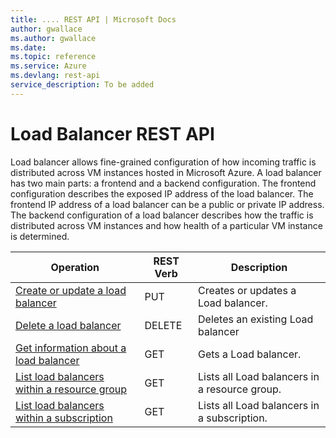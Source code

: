 ```yaml
---
title: .... REST API | Microsoft Docs
author: gwallace
ms.author: gwallace
ms.date: 
ms.topic: reference
ms.service: Azure
ms.devlang: rest-api
service_description: To be added
---
```


# Load Balancer REST API

Load balancer allows fine-grained configuration of how incoming traffic is distributed across VM instances hosted in Microsoft Azure. A load balancer has two main parts: a frontend and a backend configuration. The frontend configuration describes the exposed IP address of the load balancer. The frontend IP address of a load balancer can be a public or private IP address. The backend configuration of a load balancer describes how the traffic is distributed across VM instances and how health of a particular VM instance is determined.  

| Operation | REST Verb | Description | 
|---------|---------|-----------|
| [Create or update a load balancer](~/docs-ref-autogen/load-balancer/loadbalancers.json#LoadBalancers_CreateOrUpdate)   |  PUT | Creates or updates a Load balancer. | 
| [Delete a load balancer](~/docs-ref-autogen/load-balancer/loadbalancers.json#LoadBalancers_Delete)    |  DELETE | Deletes an existing Load balancer |  
| [Get information about a load balancer ](~/docs-ref-autogen/load-balancer/loadbalancers.json#LoadBalancers_Get)    |  GET | Gets a Load balancer. | 
| [List load balancers within a resource group](~/docs-ref-autogen/load-balancer/loadbalancers.json#LoadBalancers_List)   |  GET | Lists all Load balancers in a resource group. |  
| [List load balancers within a subscription](~/docs-ref-autogen/load-balancer/loadbalancers.json#LoadBalancers_ListAll) |  GET | Lists all Load balancers in a subscription. |    

